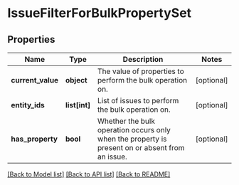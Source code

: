 # IssueFilterForBulkPropertySet

## Properties
Name | Type | Description | Notes
------------ | ------------- | ------------- | -------------
**current_value** | **object** | The value of properties to perform the bulk operation on. | [optional] 
**entity_ids** | **list[int]** | List of issues to perform the bulk operation on. | [optional] 
**has_property** | **bool** | Whether the bulk operation occurs only when the property is present on or absent from an issue. | [optional] 

[[Back to Model list]](../README.md#documentation-for-models) [[Back to API list]](../README.md#documentation-for-api-endpoints) [[Back to README]](../README.md)

